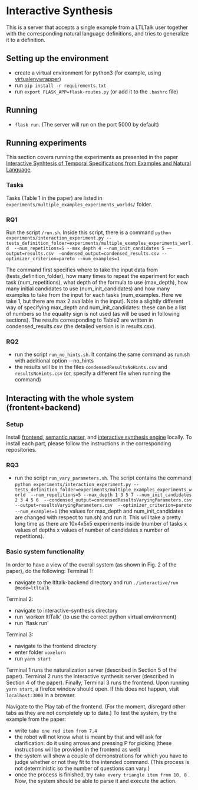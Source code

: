 # Interactive Synthesis
This is a server that accepts a single example from a LTLTalk user
together with the corresponding natural language definitions, 
and tries to generalize it to a definition.


## Setting up the environment
 - create a virtual environment for python3 (for example, using [virtualenvwrapper](https://virtualenvwrapper.readthedocs.io/en/latest/))
 - run `pip install -r requirements.txt`
 - run `export FLASK_APP=flask-routes.py` (or add it to the `.bashrc` file)

## Running
-  `flask run`. 
(The server will run on the port 5000 by default)

## Running experiments
This section covers running the experiments as presented in the paper [Interactive Synhtesis of Temporal Specifications from Examples and Natural Language](https://dl.acm.org/doi/10.1145/3428269).

### Tasks
Tasks (Table 1 in the paper) are listed in 
`experiments/multiple_examples_experiments_worlds/` folder.

### RQ1
Run the script `/run.sh`.
Inside this script, there is a command
`python experiments/interaction_experiment.py --tests_definition_folder=experiments/multiple_examples_experiments_world 
--num_repetitions=5 --max_depth 4 --num_init_candidates 5 –-output=results.csv 
–ondensed_output=condensed_results.csv --optimizer_criterion=pareto --num_examples=1`

The command first specifies where to take the input data from (tests_definition_folder), 
how many times to repeat the experiment for each task (num_repetitions), 
what depth of the formula to use (max_depth), how many initial candidates to use (num_init_candidates) and
how many examples to take from the input for each tasks (num_examples. Here we take 1, but there are max 2 available in the input).
Note a slightly different way of specifying max_depth and num_init_candidates: these can be a list of numbers so the 
equality sign is not used (as will be used in following sections).
The results corresponding to Table2 are written in condensed_results.csv (the detailed version is in results.csv). 
 
### RQ2
- run the script `run_no_hints.sh`. It contains the same command as run.sh with additional option --no_hints
- the results will be in the files `condensedResultsNoHints.csv` and `resultsNoHints.csv` (or, specify a different file 
when running the command)


## Interacting with the whole system (frontent+backend)

### Setup
Install [frontend](https://github.com/mpi-sws-rse/ltltalk-frontend), 
[semantic parser](https://github.com/mpi-sws-rse/ltltalk-backend), 
and [interactive synthesis engine](https://github.com/mpi-sws-rse/ltltalk-interactive-synthesis) locally. To install each part, please follow the instructions in the corresponding repositories.


### RQ3
- run the script `run_vary_parameters.sh`. 
The script contains the command 
`python experiments/interaction_experiment.py --tests_definition_folder=experiments/multiple_examples_experiments_world 
--num_repetitions=5 --max_depth 1 3 5 7 --num_init_candidates 2 3 4 5 6 
--condensed_output=condensedResultsVaryingParameters.csv --output=resultsVaryingParameters.csv 
--optimizer_criterion=pareto --num_examples=1`
(the values for max_depth and num_init_candidates are changed with respect to run.sh) and run it. 
This will take a pretty long time as there are 10x4x5x5 experiments inside 
(number of tasks x values of depths x values of number of candidates x number of repetitions).




### Basic system functionality


In order to have a view of the overall system (as shown in Fig. 2 of the paper), do the following:
Terminal 1: 
 - navigate to the ltltalk-backend directory and run `./interactive/run @mode=ltltalk`

Terminal 2: 
 - navigate to interactive-synthesis directory 
 - run `workon ltlTalk' (to use the correct python virtual environment)
 - run `flask run'

Terminal 3:
 - navigate to the frontend directory
 - enter folder `voxelurn`
 - run `yarn start`

Terminal 1 runs the naturalization server (described in Section 5 of the paper). Terminal 2 runs the interactive synthesis server (described in Section 4 of the paper). Finally, Terminal 3 runs the frontend. Upon running `yarn start`, a firefox window should open. If this does not happen, visit `localhost:3000` in a browser.

Navigate to the Play tab of the frontend. (For the moment, disregard other tabs as they are not completely up to date.) To test the system, try the example from the paper:
 - write `take one red item from 7,4`
 - the robot will not know what is meant by that and will ask for clarification: do it using arrows and pressing P for picking (these instructions will be provided in the frontend as well)
 - the system will show a couple of demonstrations for which you have to judge whether or not they fit to the intended command. (This process is not deterministic so the number of questions can vary.)
 - once the process is finished, try `take every triangle item from 10, 8` . Now, the system should be able to parse it and execute the action.


